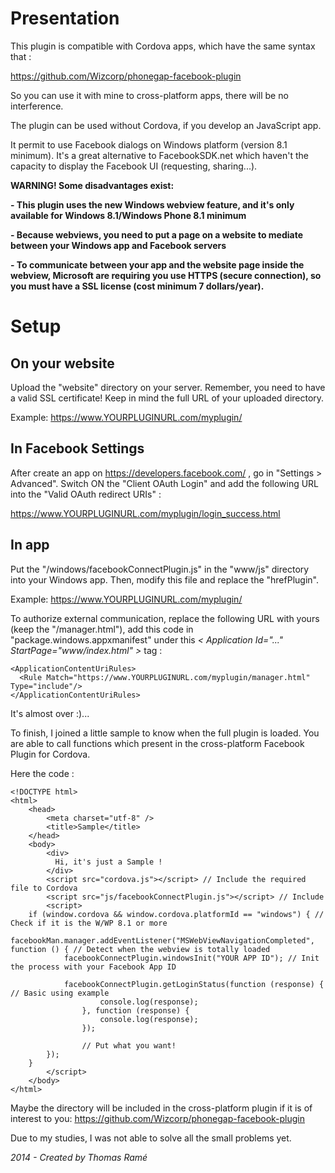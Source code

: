 Presentation
===============================

This plugin is compatible with Cordova apps, which have the same syntax that :

https://github.com/Wizcorp/phonegap-facebook-plugin

So you can use it with mine to cross-platform apps, there will be no interference.

The plugin can be used without Cordova, if you develop an JavaScript app.

It permit to use Facebook dialogs on Windows platform (version 8.1 minimum). It's a great alternative to FacebookSDK.net which haven't the capacity to display the Facebook UI (requesting, sharing...).

**WARNING! Some disadvantages exist:**


**- This plugin uses the new Windows webview feature, and it's only available for Windows 8.1/Windows Phone 8.1 minimum**

**- Because webviews, you need to put a page on a website to mediate between your Windows app and Facebook servers**

**- To communicate between your app and the website page inside the webview, Microsoft are requiring you use HTTPS (secure connection), so you must have a SSL license (cost minimum 7 dollars/year).**

Setup
===============================

## On your website

Upload the "website" directory on your server. Remember, you need to have a valid SSL certificate! Keep in mind the full URL of your uploaded directory.

Example: https://www.YOURPLUGINURL.com/myplugin/

## In Facebook Settings

After create an app on https://developers.facebook.com/ , go in "Settings > Advanced". Switch ON the "Client OAuth Login" and add the following URL into the "Valid OAuth redirect URIs" :

https://www.YOURPLUGINURL.com/myplugin/login_success.html


## In app

Put the "/windows/facebookConnectPlugin.js" in the "www/js" directory into your Windows app. Then, modify this file and replace the "hrefPlugin".

Example: https://www.YOURPLUGINURL.com/myplugin/

To authorize external communication, replace the following URL with yours (keep the "/manager.html"), add this code in "package.windows.appxmanifest" under this *< Application Id="..." StartPage="www/index.html" >* tag :
```
<ApplicationContentUriRules>
  <Rule Match="https://www.YOURPLUGINURL.com/myplugin/manager.html" Type="include"/>
</ApplicationContentUriRules>
```

It's almost over :)...

To finish, I joined a little sample to know when the full plugin is loaded. You are able to call functions which present in the cross-platform Facebook Plugin for Cordova.

Here the code :

```
<!DOCTYPE html>
<html>
	<head>
		<meta charset="utf-8" />
		<title>Sample</title>
	</head>
	<body>
		<div>
		  Hi, it's just a Sample !
		</div>
		<script src="cordova.js"></script> // Include the required file to Cordova
		<script src="js/facebookConnectPlugin.js"></script> // Include 
		<script>
  	if (window.cordova && window.cordova.platformId == "windows") { // Check if it is the W/WP 8.1 or more
		facebookMan.manager.addEventListener("MSWebViewNavigationCompleted", function () { // Detect when the webview is totally loaded
			facebookConnectPlugin.windowsInit("YOUR APP ID"); // Init the process with your Facebook App ID

			facebookConnectPlugin.getLoginStatus(function (response) { // Basic using example
		      		console.log(response);
		      	}, function (response) {
		      		console.log(response);
		      	});
      	
      			// Put what you want!
		});
	}
		</script>
	</body>
</html>

```

Maybe the directory will be included in the cross-platform plugin if it is of interest to you:
https://github.com/Wizcorp/phonegap-facebook-plugin

Due to my studies, I was not able to solve all the small problems yet.


*2014 - Created by Thomas Ramé*
